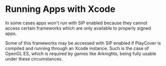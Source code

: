 # Running Apps with Xcode

In some cases apps won't run with SIP enabled because they cannot access certain frameworks which are only available to properly signed apps.

Some of this frameworks may be accessed with SIP enabled if PlayCover is compiled and running through an Xcode instance. Such is the case of OpenGL ES, which is required by games like Arknights, being fully usable under these circumstances.